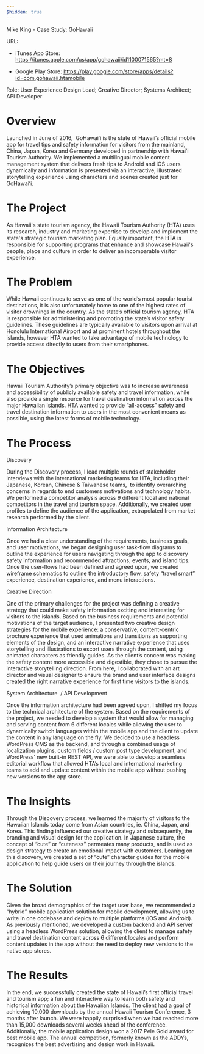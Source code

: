 ```yaml
---
$hidden: true
---
```

Mike King - Case Study: GoHawaii

URL:

  * iTunes App Store:   
<https://itunes.apple.com/us/app/gohawaii/id1100071565?mt=8>

  * Google Play Store: <https://play.google.com/store/apps/details?id=com.gohawaii.htamobile>

Role: User Experience Design Lead; Creative Director; Systems Architect; API
Developer

# Overview

Launched in June of 2016,  GoHawaiʻi is the state of Hawaii’s official mobile
app for travel tips and safety information for visitors from the mainland,
China, Japan, Korea and Germany developed in partnership with Hawaiʻi Tourism
Authority. We implemented a multilingual mobile content management system that
delivers fresh tips to Android and iOS users dynamically and information is
presented via an interactive, illustrated storytelling experience using
characters and scenes created just for GoHawaiʻi.

# The Project

As Hawaii's state tourism agency, the Hawaii Tourism Authority (HTA) uses its
research, industry and marketing expertise to develop and implement the
state's strategic tourism marketing plan. Equally important, the HTA is
responsible for supporting programs that enhance and showcase Hawaii's people,
place and culture in order to deliver an incomparable visitor experience.

# The Problem

While Hawaii continues to serve as one of the world’s most popular tourist
destinations, it is also unfortunately home to one of the highest rates of
visitor drownings in the country. As the state’s official tourism agency, HTA
is responsible for administering and promoting the state’s visitor safety
guidelines. These guidelines are typically available to visitors upon arrival
at Honolulu International Airport and at prominent hotels throughout the
islands, however HTA wanted to take advantage of mobile technology to provide
access directly to users from their smartphones.

# The Objectives

Hawaii Tourism Authority’s primary objective was to increase awareness and
accessibility of publicly available safety and travel information, while also
provide a single resource for travel destination information across the major
Hawaiian Islands. HTA wanted to provide “all-access” safety and travel
destination information to users in the most convenient means as possible,
using the latest forms of mobile technology.

# The Process

Discovery

During the Discovery process, I lead multiple rounds of stakeholder interviews
with the international marketing teams for HTA, including their Japanese,
Korean, Chinese &amp; Taiwanese teams,  to identify overarching concerns in
regards to end customers motivations and technology habits. We performed a
competitor analysis across 9 different local and national competitors in the
travel and tourism space. Additionally, we created user profiles to define the
audience of the application, extrapolated from market research performed by
the client.

Information Architecture

Once we had a clear understanding of the requirements, business goals, and
user motivations, we began designing user task-flow diagrams to outline the
experience for users navigating through the app to discovery safety
information and recommended attractions, events, and island tips. Once the
user-flows had been defined and agreed upon, we created wireframe schematics
to outline the introductory flow, safety “travel smart” experience,
destination experience, and menu interactions.

Creative Direction

One of the primary challenges for the project was defining a creative strategy
that could make safety information exciting and interesting for visitors to
the islands. Based on the business requirements and potential motivations of
the target audience, I presented two creative design strategies for the mobile
experience: a conservative, content-centric brochure experience that used
animations and transitions as supporting elements of the design, and an
interactive narrative experience that uses storytelling and illustrations to
escort users through the content, using animated characters as friendly
guides. As the client’s concern was making the safety content more accessible
and digestible, they chose to pursue the interactive storytelling direction.
From here, I collaborated with an art director and visual designer to ensure
the brand and user interface designs created the right narrative experience
for first time visitors to the islands.

System Architecture  / API Development

Once the information architecture had been agreed upon, I shifted my focus to
the technical architecture of the system. Based on the requirements of the
project, we needed to develop a system that would allow for managing and
serving content from 6 different locales while allowing the user to
dynamically switch languages within the mobile app and the client to update
the content in any language on the fly. We decided to use a headless WordPress
CMS as the backend, and through a combined usage of localization plugins,
custom fields / custom post type development, and WordPress’ new built-in REST
API, we were able to develop a seamless editorial workflow that allowed HTA’s
local and international marketing teams to add and update content within the
mobile app without pushing new versions to the app store.

# The Insights

Through the Discovery process, we learned the majority of visitors to the
Hawaiian Islands today come from Asian countries, ie. China, Japan, and Korea.
This finding influenced our creative strategy and subsequently, the branding
and visual design for the application. In Japanese culture, the concept of
“cute” or “cuteness” permeates many products, and is used as design strategy
to create an emotional impact with customers. Leaning on this discovery, we
created a set of “cute” character guides for the mobile application to help
guide users on their journey through the islands.

# The Solution

Given the broad demographics of the target user base, we recommended a
“hybrid” mobile application solution for mobile development, allowing us to
write in one codebase and deploy to multiple platforms (iOS and Android). As
previously mentioned, we developed a custom backend and API server using a
headless WordPress solution, allowing the client to manage safety and travel
destination content across 6 different locales and perform content updates in
the app without the need to deploy new versions to the native app stores.

# The Results

In the end, we successfully created the state of Hawaii’s first official
travel and tourism app; a fun and interactive way to learn both safety and
historical information about the Hawaiian Islands. The client had a goal of
achieving 10,000 downloads by the annual Hawaii Tourism Conference, 3 months
after launch. We were happily surprised when we had reached more than 15,000
downloads several weeks ahead of the conference. Additionally, the mobile
application design won a 2017 Pele Gold award for best mobile app. The annual
competition, formerly known as the ADDYs, recognizes the best advertising and
design work in Hawaii.